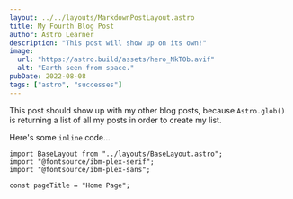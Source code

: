 ```yaml
---
layout: ../../layouts/MarkdownPostLayout.astro
title: My Fourth Blog Post
author: Astro Learner
description: "This post will show up on its own!"
image:
  url: "https://astro.build/assets/hero_NkT0b.avif"
  alt: "Earth seen from space."
pubDate: 2022-08-08
tags: ["astro", "successes"]
---
```


This post should show up with my other blog posts, because `Astro.glob()` is returning a list of all my posts in order to create my list.

Here's some `inline` code...

```
import BaseLayout from "../layouts/BaseLayout.astro";
import "@fontsource/ibm-plex-serif";
import "@fontsource/ibm-plex-sans";

const pageTitle = "Home Page";
```
